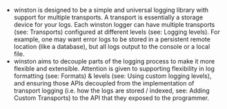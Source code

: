 * winston is designed to be a simple and universal logging library with support for multiple transports. A transport is essentially a storage device for your logs. Each winston logger can have multiple transports (see: Transports) configured at different levels (see: Logging levels). For example, one may want error logs to be stored in a persistent remote location (like a database), but all logs output to the console or a local file.
* winston aims to decouple parts of the logging process to make it more flexible and extensible. Attention is given to supporting flexibility in log formatting (see: Formats) & levels (see: Using custom logging levels), and ensuring those APIs decoupled from the implementation of transport logging (i.e. how the logs are stored / indexed, see: Adding Custom Transports) to the API that they exposed to the programmer.